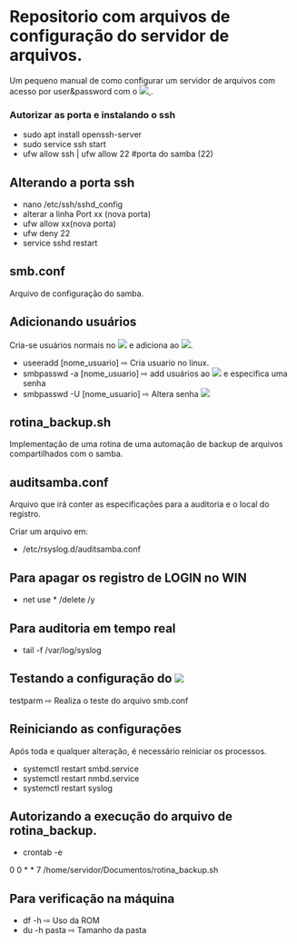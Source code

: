 # Repositorio com arquivos de configuração do servidor de arquivos.

Um pequeno manual de como configurar um servidor de arquivos com acesso por user&password com o <a href="https://www.samba.org/"> <img src="https://img.shields.io/badge/-SAMBA-violet"/> </a>.


### Autorizar as porta e instalando o ssh

* sudo apt install openssh-server
* sudo service ssh start
* ufw allow ssh | ufw allow 22 #porta do samba (22)

## Alterando a porta ssh

* nano /etc/ssh/sshd_config
* alterar a linha Port xx (nova porta)
* ufw allow xx(nova porta)
* ufw deny 22
* service sshd restart

## smb.conf

Arquivo de configuração do samba.

## Adicionando usuários

Cria-se usuários normais no <img src="https://img.shields.io/badge/-LINUX-brightgreen" /> e adiciona ao <img src="https://img.shields.io/badge/-SAMBA-violet"/>.

* useeradd [nome_usuario] &#8680; Cria usuario no linux.
* smbpasswd -a [nome_usuario] &#8680; add usuários ao <img src="https://img.shields.io/badge/-SAMBA-violet"/> e especifica uma senha
* smbpasswd -U [nome_usuario] &#8680; Altera senha <img src="https://img.shields.io/badge/-SAMBA-violet"/>

## rotina_backup.sh

Implementação de uma rotina de uma automação de backup de arquivos compartilhados com o samba.

## auditsamba.conf

Arquivo que irá conter as especificações para a auditoria e o local do registro.

Criar um arquivo em:
* /etc/rsyslog.d/auditsamba.conf


## Para apagar os registro de LOGIN no WIN

* net use * /delete /y


## Para auditoria em tempo real

* tail -f /var/log/syslog

## Testando a configuração do <img src="https://img.shields.io/badge/-SAMBA-violet"/>

testparm &#8680; Realiza o teste do arquivo smb.conf

## Reiniciando as configurações

Após toda e qualquer alteração, é necessário reiniciar os processos.

* systemctl restart smbd.service
* systemctl restart nmbd.service
* systemctl restart syslog

## Autorizando a execução do arquivo de rotina_backup.

* crontab -e

 0 0 * * 7 /home/servidor/Documentos/rotina_backup.sh

 ## Para verificação na máquina

 * df -h &#8680; Uso da ROM
 * du -h pasta &#8680; Tamanho da pasta
